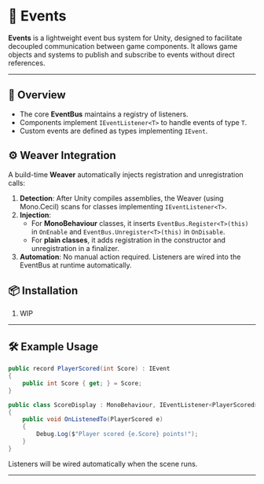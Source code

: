 # 📣 Events

**Events** is a lightweight event bus system for Unity, designed to facilitate decoupled communication between game components. It allows game objects and systems to publish and subscribe to events without direct references.

---

## 🚀 Overview

- The core **EventBus** maintains a registry of listeners.
- Components implement `IEventListener<T>` to handle events of type `T`.
- Custom events are defined as types implementing `IEvent`.

## ⚙️ Weaver Integration

A build-time **Weaver** automatically injects registration and unregistration calls:

1. **Detection**: After Unity compiles assemblies, the Weaver (using Mono.Cecil) scans for classes implementing `IEventListener<T>`.
2. **Injection**:
   - For **MonoBehaviour** classes, it inserts `EventBus.Register<T>(this)` in `OnEnable` and `EventBus.Unregister<T>(this)` in `OnDisable`.
   - For **plain classes**, it adds registration in the constructor and unregistration in a finalizer.
3. **Automation**: No manual action required. Listeners are wired into the EventBus at runtime automatically.

## 📦 Installation

1. WIP

---

## 🛠️ Example Usage

```csharp
public record PlayerScored(int Score) : IEvent
{
    public int Score { get; } = Score;
}

public class ScoreDisplay : MonoBehaviour, IEventListener<PlayerScored>
{
    public void OnListenedTo(PlayerScored e)
    {
        Debug.Log($"Player scored {e.Score} points!");
    }
}
```

Listeners will be wired automatically when the scene runs.

---
